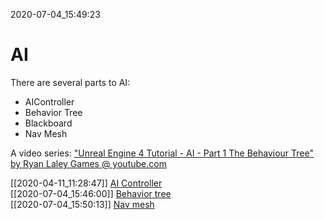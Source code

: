 2020-07-04_15:49:23

# AI

There are several parts to AI:

- AIController
- Behavior Tree
- Blackboard
- Nav Mesh

A video series: ["Unreal Engine 4 Tutorial - AI - Part 1 The Behaviour Tree" by Ryan Laley Games @ youtube.com](https://www.youtube.com/watch?v=zNJEvAGiw7w)


[[2020-04-11_11:28:47]] [AI Controller](./AI%20Controller.md)  
[[2020-07-04_15:46:00]] [Behavior tree](./Behavior%20tree.md)  
[[2020-07-04_15:50:13]] [Nav mesh](./Nav%20mesh.md)  
